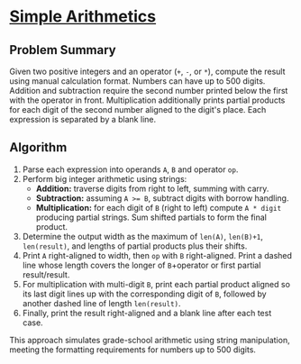 # [Simple Arithmetics](https://www.spoj.com/problems/ARITH/)

## Problem Summary
Given two positive integers and an operator (`+`, `-`, or `*`), compute the result using manual calculation format. Numbers can have up to 500 digits. Addition and subtraction require the second number printed below the first with the operator in front. Multiplication additionally prints partial products for each digit of the second number aligned to the digit's place. Each expression is separated by a blank line.

## Algorithm
1. Parse each expression into operands `A`, `B` and operator `op`.
2. Perform big integer arithmetic using strings:
   - **Addition:** traverse digits from right to left, summing with carry.
   - **Subtraction:** assuming `A >= B`, subtract digits with borrow handling.
   - **Multiplication:** for each digit of `B` (right to left) compute `A * digit` producing partial strings. Sum shifted partials to form the final product.
3. Determine the output width as the maximum of `len(A)`, `len(B)+1`, `len(result)`, and lengths of partial products plus their shifts.
4. Print `A` right-aligned to width, then `op` with `B` right-aligned. Print a dashed line whose length covers the longer of `B`+operator or first partial result/result.
5. For multiplication with multi-digit `B`, print each partial product aligned so its last digit lines up with the corresponding digit of `B`, followed by another dashed line of length `len(result)`.
6. Finally, print the result right-aligned and a blank line after each test case.

This approach simulates grade-school arithmetic using string manipulation, meeting the formatting requirements for numbers up to 500 digits.
